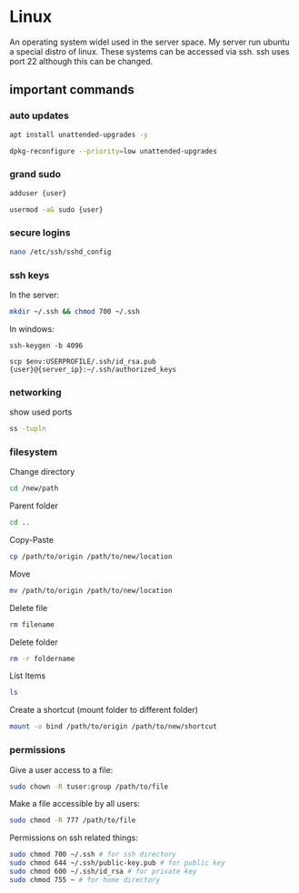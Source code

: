 # Linux
An operating system widel used in the server space. My server run ubuntu a special distro of linux. These systems can be accessed via ssh. ssh uses port 22 although this can be changed.

## important commands

### auto updates

```bash
apt install unattended-upgrades -y

dpkg-reconfigure --priority=low unattended-upgrades
```

### grand sudo

```bash 
adduser {user}

usermod -aG sudo {user}
```

### secure logins

```sh
nano /etc/ssh/sshd_config
```

### ssh keys

In the server:
```bash
mkdir ~/.ssh && chmod 700 ~/.ssh
```

In windows:
```shell
ssh-keygen -b 4096

scp $env:USERPROFILE/.ssh/id_rsa.pub {user}@{server_ip}:~/.ssh/authorized_keys
```

### networking

show used ports
```sh
ss -tupln
```


### filesystem

Change directory
```bash
cd /new/path
```

Parent folder
```bash
cd ..
```

Copy-Paste
```bash
cp /path/to/origin /path/to/new/location
```

Move
```bash
mv /path/to/origin /path/to/new/location
```

Delete file
```bash
rm filename
```

Delete folder
```bash
rm -r foldername
```

List Items
```bash
ls
```

Create a shortcut (mount folder to different folder)
```bash
mount -o bind /path/to/origin /path/to/new/shortcut
```

### permissions

Give a user access to a file:
```bash
sudo chown -R tuser:group /path/to/file
```

Make a file accessible by all users:
```bash
sudo chmod -R 777 /path/to/file
```

Permissions on ssh related things:
```sh
sudo chmod 700 ~/.ssh # for ssh directory
sudo chmod 644 ~/.ssh/public-key.pub # for public key
sudo chmod 600 ~/.ssh/id_rsa # for private key
sudo chmod 755 ~ # for home directory
```